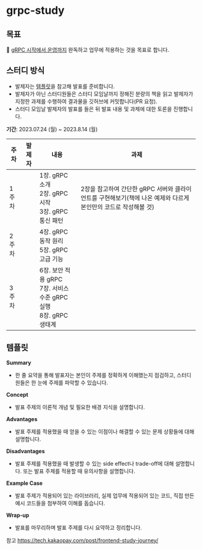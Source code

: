 # grpc-study

## 목표

📖 [gRPC 시작에서 운영까지](https://www.yes24.com/Product/Goods/94489227) 완독하고 업무에 적용하는 것을 목표로 합니다.

## 스터디 방식

- 발제자는 [템플릿](#템플릿)을 참고해 발표를 준비합니다.
- 발제자가 아닌 스터디원들은 스터디 모임날까지 정해진 분량의 책을 읽고 발제자가 지정한 과제를 수행하여 결과물을 깃허브에 커밋합니다(PR 요청).
- 스터디 모임날 발제자의 발표를 들은 뒤 발표 내용 및 과제에 대한 토론을 진행합니다.

**기간**: 2023.07.24 (월) ~ 2023.8.14 (월)

| 주차 | 발제자 | 내용                                                   | 과제 |
| --- |-----|------------------------------------------------------|---|
| 1주차 |   | 1장. gRPC 소개<br>2장. gRPC 시작<br>3장. gRPC 통신 패턴         | 2장을 참고하여 간단한 gRPC 서버와 클라이언트를 구현해보기(책에 나온 예제와 다르게 본인만의 코드로 작성해볼 것) |
| 2주차 |   | 4장. gRPC 동작 원리<br>5장. gRPC 고급 기능                     |  |
| 3주차 |   | 6장. 보안 적용 gRPC<br>7장. 서비스 수준 gRPC 실행<br>8장. gRPC 생태계 |  |


## 템플릿

**Summary**

- 한 줄 요약을 통해 발표자는 본인이 주제를 정확하게 이해했는지 점검하고, 스터디원들은 한 눈에 주제를 파악할 수 있습니다.

**Concept**

- 발표 주제의 이론적 개념 및 필요한 배경 지식을 설명합니다.

**Advantages**

- 발표 주제를 적용했을 때 얻을 수 있는 이점이나 해결할 수 있는 문제 상황들에 대해 설명합니다.

**Disadvantages**

- 발표 주제를 적용했을 때 발생할 수 있는 side effect나 trade-off에 대해 설명합니다. 또는 발표 주제를 적용할 때 유의사항을 설명합니다.

**Example Case**

- 발표 주제가 적용되어 있는 라이브러리, 실제 업무에 적용되어 있는 코드, 직접 만든 예시 코드들을 첨부하여 이해를 돕습니다.

**Wrap-up**

- 발표를 마무리하며 발표 주제를 다시 요약하고 정리합니다.


참고 https://tech.kakaopay.com/post/frontend-study-journey/

